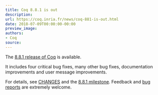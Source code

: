 ```yaml
---
title: Coq 8.8.1 is out
description:
url: https://coq.inria.fr/news/coq-881-is-out.html
date: 2018-07-09T00:00:00-00:00
preview_image:
authors:
- Coq
source:
---
```



<p>The <a href="https://github.com/coq/coq/releases/tag/V8.8.1">8.8.1 release of Coq</a> is available.</p>

<p>It includes four critical bug fixes, many other bug fixes, documentation improvements
and user message improvements.</p>

<p>For details, see <a href="https://github.com/coq/coq/blob/V8.8.1/CHANGES">CHANGES</a>
and the <a href="https://github.com/coq/coq/milestone/13?closed=1">8.8.1 milestone</a>.
Feedback and <a href="https://github.com/coq/coq/issues">bug reports</a> are extremely welcome.</p>


 
